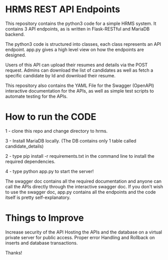 
# HRMS REST API Endpoints

This repository contains the python3 code for a simple HRMS system. It contains 3 API endpoints, as is written in Flask-RESTful and MariaDB backend.

The python3 code is structured into classes, each class represents an API endpoint. app.py gives a high level view on how the endpoints are designed.

Users of this API can upload their resumes and details via the POST request. Admins can download the list of candidates as well as fetch a specific candidate by Id and download their resume.

This repository also contains the YAML File for the Swagger (OpenAPI) interactive documentation for the APIs, as well as simple test scripts to automate testing for the APIs.

# How to run the CODE

1 - clone this repo and change directory to hrms.

3 - Install MariaDB locally. (The DB contains only 1 table called candidate_details)

2 - type pip install -r requirements.txt in the command line to install the required dependencies.

4 - type python app.py to start the server!

The swagger doc contains all the required documentation and anyone can call the APIs directly through the interactive swagger doc.
If you don't wish to use the swagger doc, app.py contains all the endpoints and the code itself is pretty self-explanatory.

# Things to Improve

Increase security of the API
Hosting the APIs and the database on a virtual private server for public access.
Proper error Handling and Rollback on inserts and database transactions.

Thanks!
